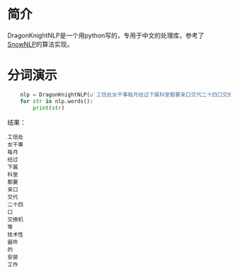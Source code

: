 # 简介
DragonKnightNLP是一个用python写的，专用于中文的处理库，参考了[SnowNLP](https://github.com/isnowfy/snownlp)的算法实现。


# 分词演示
```python
    nlp = DragonKnightNLP(u'工信处女干事每月经过下属科室都要亲口交代二十四口交换机等技术性器件的安装工作')
    for str in nlp.words():
        print(str)
```
结果：
```
工信处
女干事
每月
经过
下属
科室
都要
亲口
交代
二十四
口
交换机
等
技术性
器件
的
安装
工作
```